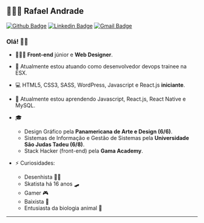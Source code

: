 ## 👨🏻‍💻 Rafael Andrade

[![Github Badge](https://img.shields.io/badge/-Github-000?style=flat-square&logo=Github&logoColor=white&link=https://github.com/andradexrafael)](https://github.com/andradexrafael)
[![Linkedin Badge](https://img.shields.io/badge/-LinkedIn-blue?style=flat-square&logo=Linkedin&logoColor=white&link=https://www.linkedin.com/in/andrade-s-rafael/)](https://www.linkedin.com/in/andrade-s-rafael/)
[![Gmail Badge](https://img.shields.io/badge/-Gmail-c14438?style=flat-square&logo=Gmail&logoColor=white&link=mailto:rafaelhsbandrade@gmail.com)](mailto:rafaelhsbandrade@gmail.com)

### Olá! 👋🏻

- 👨🏻‍💻 **Front-end** júnior e **Web Designer**.
- 🔭 Atualmente estou atuando como desenvolvedor devops trainee na ESX.
- 💻 HTML5, CSS3, SASS, WordPress, Javascript e React.js **iniciante**.
- 🌱 Atualmente estou aprendendo Javascript, React.js, React Native e MySQL.
- 🎓 
  - Design Gráfico pela **Panamericana de Arte e Design (6/6)**.
  - Sistemas de Informação e Gestão de Sistemas pela **Universidade São Judas Tadeu (6/8)**.
  - Stack Hacker (front-end) pela **Gama Academy**.  

- ⚡ Curiosidades: 
  - Desenhista 👨‍🎨 
  - Skatista há 16 anos 🛹
  - Gamer 🎮
  - Baixista 🎸
  - Entusiasta da biologia animal 🦏

---
